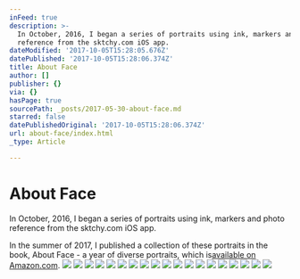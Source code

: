 ```yaml
---
inFeed: true
description: >-
  In October, 2016, I began a series of portraits using ink, markers and photo
  reference from the sktchy.com iOS app.
dateModified: '2017-10-05T15:28:05.676Z'
datePublished: '2017-10-05T15:28:06.374Z'
title: About Face
author: []
publisher: {}
via: {}
hasPage: true
sourcePath: _posts/2017-05-30-about-face.md
starred: false
datePublishedOriginal: '2017-10-05T15:28:06.374Z'
url: about-face/index.html
_type: Article

---
```

# About Face

In October, 2016, I began a series of portraits using ink, markers and photo reference from the sktchy.com iOS app.

In the summer of 2017, I published a collection of these portraits in the book, About Face - a year of diverse portraits, which is[available on Amazon.com][0].
![](https://s3-us-west-2.amazonaws.com/the-grid-img/p/bbec96225452e219a4ea3b775341c9690da49b25.jpg)
![](https://the-grid-user-content.s3-us-west-2.amazonaws.com/eaf1fcb9-0d11-4823-b1d7-2ad7db227b2b.jpg)
![](https://the-grid-user-content.s3-us-west-2.amazonaws.com/77780a58-aa3f-4f9f-9975-3d0fc0d942a6.jpg)
![](https://the-grid-user-content.s3-us-west-2.amazonaws.com/0250a5a8-1b96-4f25-b86d-770c960b437c.jpg)
![](https://the-grid-user-content.s3-us-west-2.amazonaws.com/f3dd8b29-266e-4ba8-aa88-d8d10d87b3a1.jpg)
![](https://s3-us-west-2.amazonaws.com/the-grid-img/p/cca9ac31baf95119a30153a3608e3e4a833e1ec5.jpg)
![](https://the-grid-user-content.s3-us-west-2.amazonaws.com/042f2738-54b2-4f62-abb1-dcb8fc7cc152.jpg)
![](https://the-grid-user-content.s3-us-west-2.amazonaws.com/7943c448-3eff-4e2d-bb42-cda6fa8a0ce9.jpg)
![](https://s3-us-west-2.amazonaws.com/the-grid-img/p/4b856a135003adc238e07185cc68138534aea5f5.jpg)
![](https://the-grid-user-content.s3-us-west-2.amazonaws.com/7a0c77ed-1109-4cf3-90bd-1b8f8f9ccab4.jpg)
![](https://s3-us-west-2.amazonaws.com/the-grid-img/p/eafa86cecebf1c671c6c30c07505ee195d3b62cf.png)
![](https://the-grid-user-content.s3-us-west-2.amazonaws.com/0f28c54b-f758-427d-8eee-22a6a601aeb5.jpg)
![](https://the-grid-user-content.s3-us-west-2.amazonaws.com/4886a799-7074-4436-b2e2-273fbd46341f.jpg)
![](https://the-grid-user-content.s3-us-west-2.amazonaws.com/166e1866-e1cf-4e6f-a9d5-7edac2403740.png)
![](https://the-grid-user-content.s3-us-west-2.amazonaws.com/82919a49-b128-43cb-a955-c555c8787102.png)
![](https://the-grid-user-content.s3-us-west-2.amazonaws.com/8311897e-8298-455e-af0e-0794e6ba1336.jpg)
![](https://s3-us-west-2.amazonaws.com/the-grid-img/p/a325ac83e0d3535be528aeaf92c8a80513c12c6d.png)
![](https://the-grid-user-content.s3-us-west-2.amazonaws.com/bd7889e2-5637-4bc9-97a6-94246d059174.png)
![](https://the-grid-user-content.s3-us-west-2.amazonaws.com/faf8dc92-5847-4f13-8601-5e585a4042af.jpg)

[0]: https://www.amazon.com/About-Face-year-diverse-portraits/dp/1974167402/quixotica "Buy About Face!"